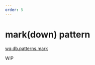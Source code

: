 ```yaml
---
order: 5
---
```


mark(down) pattern
==============

[wq.db.patterns.mark]

WIP

[wq.db.patterns.mark]: https://github.com/wq/wq.db/blob/master/patterns/mark
